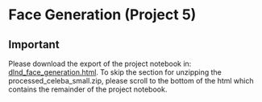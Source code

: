 # Face Generation (Project 5)

## Important

Please download the export of the project notebook in: <a id="raw-url" href="https://github.com/jsleung1/dl_project5_face_generation/blob/master/dlnd_face_generation.html" download="dlnd_face_generation.html">dlnd_face_generation.html</a>.  To skip the section for unzipping the processed_celeba_small.zip, please scroll to the bottom of the html which contains the remainder of the project notebook.